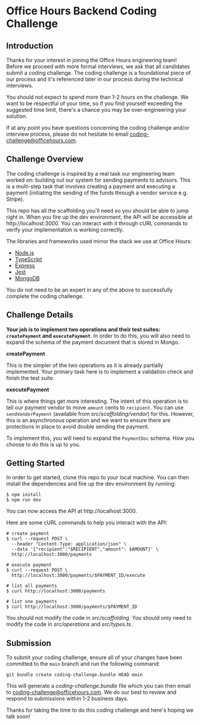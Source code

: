 # Office Hours Backend Coding Challenge

## Introduction

Thanks for your interest in joining the Office Hours engineering team! Before we proceed with more formal
interviews, we ask that all candidates submit a coding challenge. The coding challenge is a foundational
piece of our process and it's referenced later in our process during the technical interviews.

You should not expect to spend more than 1-2 hours on the challenge. We want to be respectful of your time,
so if you find yourself exceeding the suggested time limit, there's a chance you may be over-engineering your solution.

If at any point you have questions concerning the coding challenge and/or interview process, please do not
hesitate to email coding-challenge@officehours.com.

## Challenge Overview

The coding challenge is inspired by a real task our engineering team worked on: building out our system
for sending payments to advisors. This is a multi-step task that involves creating a payment and executing
a payment (initiating the sending of the funds through a vendor service e.g. Stripe).

This repo has all the scaffolding you'll need so you should be able to jump right in. When you fire up the dev
environment, the API will be accessible at http://localhost:3000. You can interact with it through cURL commands
to verify your implementation is working correctly.

The libraries and frameworks used mirror the stack we use at Office Hours:

- [Node.js](https://nodejs.org)
- [TypeScript](https://www.typescriptlang.org/)
- [Express](https://expressjs.com/)
- [Jest](https://jestjs.io/)
- [MongoDB](https://www.mongodb.com/)

You do not need to be an expert in any of the above to successfully complete the coding challenge.

## Challenge Details

**Your job is to implement two operations and their test suites: `createPayment` and `executePayment`**.
In order to do this, you will also need to expand the schema of the payment document that is stored in Mongo.

**createPayment**

This is the simpler of the two operations as it is already partially implemented. Your primary task here
is to implement a validation check and finish the test suite.

**executePayment**

This is where things get more interesting. The intent of this operation is to tell our payment vendor
to move `amount` cents to `recipient`. You can use `sendVendorPayment` (available from _src/scaffolding/vendor_)
for this. However, this is an asynchronous operation and we want to ensure there are protections in place
to avoid double sending the payment.

To implement this, you will need to expand the `PaymentDoc` schema. How you choose to do this is up to you.

## Getting Started

In order to get started, clone this repo to your local machine. You can then install the dependencies and
fire up the dev environment by running:

```
$ npm install
$ npm run dev
```

You can now access the API at http://localhost:3000.

Here are some cURL commands to help you interact with the API:

```
# create payment
$ curl --request POST \
  --header "Content-Type: application/json" \
  --data '{"recipient":"$RECIPIENT","amount": $AMOUNT}' \
  http://localhost:3000/payments

# execute payment
$ curl --request POST \
  http://localhost:3000/payments/$PAYMENT_ID/execute

# list all payments
$ curl http://localhost:3000/payments

# list one payments
$ curl http://localhost:3000/payments/$PAYMENT_ID
```

You should not modify the code in _src/scaffolding_. You should only need to modify the code in _src/operations_
and _src/types.ts_.

## Submission

To submit your coding challenge, ensure all of your changes have been committed to the `main` branch and
run the following command:

```
git bundle create coding-challenge.bundle HEAD main
```

This will generate a _coding-challenge.bundle_ file which you can then email to coding-challenge@officehours.com. We do our best
to review and respond to submissions within 1-2 business days.

Thanks for taking the time to do this coding challenge and here's hoping we talk soon!
